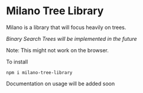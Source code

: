 # Milano Tree Library

Milano is a library that will focus heavily on trees.

*Binary Search Trees will be implemented in the future*

Note: This might not work on the browser.

To install
```
npm i milano-tree-library
```

Documentation on usage will be added soon